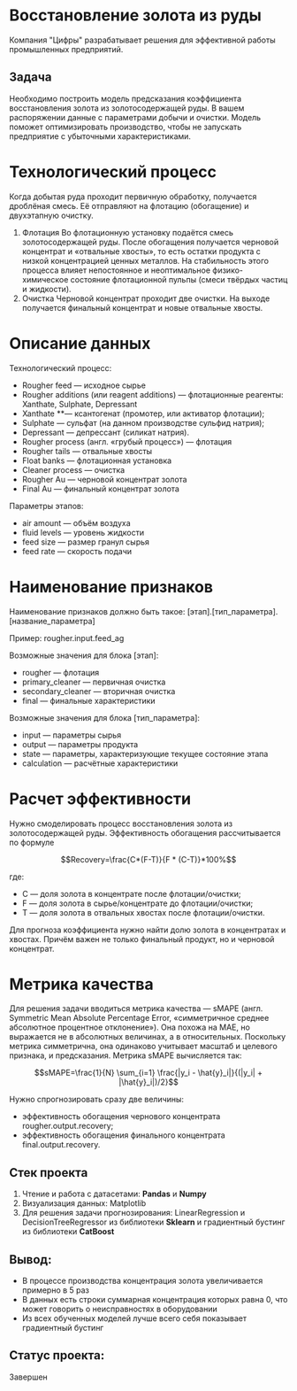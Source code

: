 # Восстановление золота из руды
Компания "Цифры" разрабатывает решения для эффективной работы промышленных предприятий.

## Задача
Необходимо построить модель предсказания коэффициента восстановления золота из золотосодержащей руды. В вашем распоряжении данные с параметрами добычи и очистки. 
Модель поможет оптимизировать производство, чтобы не запускать предприятие с убыточными характеристиками.

# Технологический процесс

Когда добытая руда проходит первичную обработку, получается дроблёная смесь. Её отправляют на флотацию (обогащение) и двухэтапную очистку.

1. Флотация
Во флотационную установку подаётся смесь золотосодержащей руды. После обогащения получается черновой концентрат и «отвальные хвосты», то есть остатки продукта с низкой концентрацией ценных металлов.
На стабильность этого процесса влияет непостоянное и неоптимальное физико-химическое состояние флотационной пульпы (смеси твёрдых частиц и жидкости).
2. Очистка 
Черновой концентрат проходит две очистки. На выходе получается финальный концентрат и новые отвальные хвосты.

# Описание данных

Технологический процесс:
- Rougher feed — исходное сырье
- Rougher additions (или reagent additions) — флотационные реагенты: Xanthate, Sulphate, Depressant
- Xanthate **— ксантогенат (промотер, или активатор флотации);
- Sulphate — сульфат (на данном производстве сульфид натрия);
- Depressant — депрессант (силикат натрия).
- Rougher process (англ. «грубый процесс») — флотация
- Rougher tails — отвальные хвосты
- Float banks — флотационная установка
- Cleaner process — очистка
- Rougher Au — черновой концентрат золота
- Final Au — финальный концентрат золота

Параметры этапов:
- air amount — объём воздуха
- fluid levels — уровень жидкости
- feed size — размер гранул сырья
- feed rate — скорость подачи

# Наименование признаков
Наименование признаков должно быть такое:
[этап].[тип_параметра].[название_параметра]

Пример: rougher.input.feed_ag

Возможные значения для блока [этап]:
- rougher — флотация
- primary_cleaner — первичная очистка
- secondary_cleaner — вторичная очистка
- final — финальные характеристики

Возможные значения для блока [тип_параметра]:
- input — параметры сырья
- output — параметры продукта
- state — параметры, характеризующие текущее состояние этапа
- calculation — расчётные характеристики

# Расчет эффективности
Нужно смоделировать процесс восстановления золота из золотосодержащей руды. 
Эффективность обогащения рассчитывается по формуле

$$Recovery=\frac{C*(F-T)}{F * (C-T)}*100%$$

где:
- C — доля золота в концентрате после флотации/очистки;
- F — доля золота в сырье/концентрате до флотации/очистки;
- T — доля золота в отвальных хвостах после флотации/очистки.

Для прогноза коэффициента нужно найти долю золота в концентратах и хвостах. Причём важен не только финальный продукт, но и черновой концентрат.

# Метрика качества

Для решения задачи вводиться метрика качества — sMAPE (англ. Symmetric Mean Absolute Percentage Error, «симметричное среднее абсолютное процентное отклонение»).
Она похожа на MAE, но выражается не в абсолютных величинах, а в относительных. Поскольку метрика симметрична, она одинаково учитывает масштаб и целевого признака, и предсказания.
Метрика sMAPE вычисляется так:

$$sMAPE=\frac{1}{N} \sum_{i=1} \frac{|y_i - \hat{y}_i|}{(|y_i| + |\hat{y}_i|)/2}$$

Нужно спрогнозировать сразу две величины:
- эффективность обогащения чернового концентрата rougher.output.recovery;
- эффективность обогащения финального концентрата final.output.recovery.

## Стек проекта
1. Чтение и работа с датасетами: **Pandas** и **Numpy**
2. Визуализация данных: Matplotlib
3. Для решения задачи прогнозирования: LinearRegression и DecisionTreeRegressor из библиотеки **Sklearn** и градиентный бустинг из библиотеки **CatBoost**

## Вывод:
- В процессе производства концентрация золота увеличивается примерно в 5 раз
- В данных есть строки суммарная концентрация которых равна 0, что может говорить о неисправностях в оборудовании
- Из всех обученных моделей лучше всего себя показывает градиентный бустинг

## Статус проекта:
Завершен